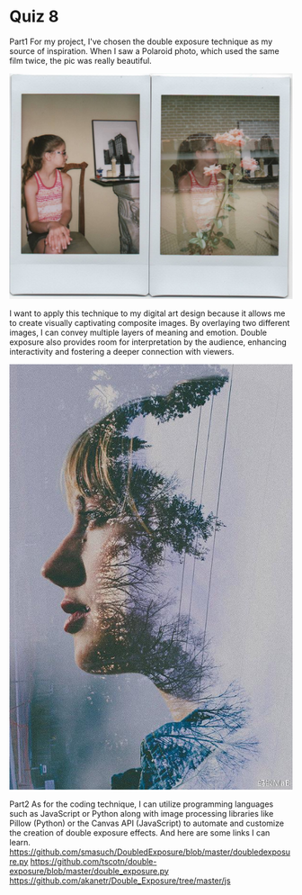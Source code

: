 # Quiz 8
Part1
For my project, I've chosen the double exposure technique as my source of inspiration. When I saw a Polaroid photo, which used the same film twice, the pic was really beautiful. 

![double exposure photo](/assets/double-exposure%202.avif)

I want to apply this technique to my digital art design because it allows me to create visually captivating composite images. By overlaying two different images, I can convey multiple layers of meaning and emotion. Double exposure also provides room for interpretation by the audience, enhancing interactivity and fostering a deeper connection with viewers.

![double exposure photo](/assets/double-exposure%201.avif)

Part2
As for the coding technique, I can utilize programming languages such as JavaScript or Python along with image processing libraries like Pillow (Python) or the Canvas API (JavaScript) to automate and customize the creation of double exposure effects. 
And here are some links I can learn.
https://github.com/smasuch/DoubledExposure/blob/master/doubledexposure.py
https://github.com/tscotn/double-exposure/blob/master/double_exposure.py
https://github.com/akanetr/Double_Exposure/tree/master/js
